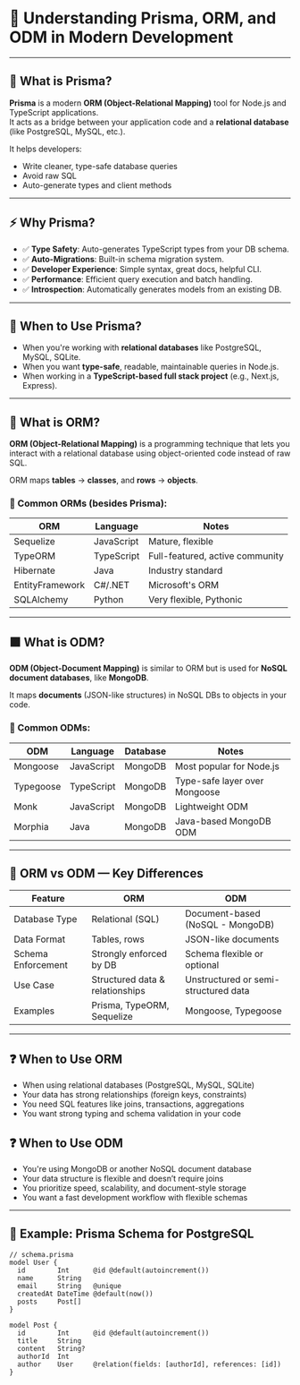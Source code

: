 # 📘 Understanding Prisma, ORM, and ODM in Modern Development

---

## 🔹 What is Prisma?

**Prisma** is a modern **ORM (Object-Relational Mapping)** tool for Node.js and TypeScript applications.  
It acts as a bridge between your application code and a **relational database** (like PostgreSQL, MySQL, etc.).

It helps developers:

- Write cleaner, type-safe database queries
- Avoid raw SQL
- Auto-generate types and client methods

---

## ⚡ Why Prisma?

- ✅ **Type Safety**: Auto-generates TypeScript types from your DB schema.
- ✅ **Auto-Migrations**: Built-in schema migration system.
- ✅ **Developer Experience**: Simple syntax, great docs, helpful CLI.
- ✅ **Performance**: Efficient query execution and batch handling.
- ✅ **Introspection**: Automatically generates models from an existing DB.

---

## 📌 When to Use Prisma?

- When you're working with **relational databases** like PostgreSQL, MySQL, SQLite.
- When you want **type-safe**, readable, maintainable queries in Node.js.
- When working in a **TypeScript-based full stack project** (e.g., Next.js, Express).

---

## 🔶 What is ORM?

**ORM (Object-Relational Mapping)** is a programming technique that lets you interact with a relational database using object-oriented code instead of raw SQL.

ORM maps **tables** → **classes**, and **rows** → **objects**.

### 🔁 Common ORMs (besides Prisma):

| ORM             | Language   | Notes                           |
| --------------- | ---------- | ------------------------------- |
| Sequelize       | JavaScript | Mature, flexible                |
| TypeORM         | TypeScript | Full-featured, active community |
| Hibernate       | Java       | Industry standard               |
| EntityFramework | C#/.NET    | Microsoft's ORM                 |
| SQLAlchemy      | Python     | Very flexible, Pythonic         |

---

## 🟪 What is ODM?

**ODM (Object-Document Mapping)** is similar to ORM but is used for **NoSQL document databases**, like **MongoDB**.

It maps **documents** (JSON-like structures) in NoSQL DBs to objects in your code.

### 📂 Common ODMs:

| ODM       | Language   | Database | Notes                         |
| --------- | ---------- | -------- | ----------------------------- |
| Mongoose  | JavaScript | MongoDB  | Most popular for Node.js      |
| Typegoose | TypeScript | MongoDB  | Type-safe layer over Mongoose |
| Monk      | JavaScript | MongoDB  | Lightweight ODM               |
| Morphia   | Java       | MongoDB  | Java-based MongoDB ODM        |

---

## 🧠 ORM vs ODM — Key Differences

| Feature            | ORM                             | ODM                                  |
| ------------------ | ------------------------------- | ------------------------------------ |
| Database Type      | Relational (SQL)                | Document-based (NoSQL - MongoDB)     |
| Data Format        | Tables, rows                    | JSON-like documents                  |
| Schema Enforcement | Strongly enforced by DB         | Schema flexible or optional          |
| Use Case           | Structured data & relationships | Unstructured or semi-structured data |
| Examples           | Prisma, TypeORM, Sequelize      | Mongoose, Typegoose                  |

---

## ❓ When to Use ORM

- When using relational databases (PostgreSQL, MySQL, SQLite)
- Your data has strong relationships (foreign keys, constraints)
- You need SQL features like joins, transactions, aggregations
- You want strong typing and schema validation in your code

## ❓ When to Use ODM

- You're using MongoDB or another NoSQL document database
- Your data structure is flexible and doesn’t require joins
- You prioritize speed, scalability, and document-style storage
- You want a fast development workflow with flexible schemas

---

## 📘 Example: Prisma Schema for PostgreSQL

```prisma
// schema.prisma
model User {
  id        Int      @id @default(autoincrement())
  name      String
  email     String   @unique
  createdAt DateTime @default(now())
  posts     Post[]
}

model Post {
  id        Int      @id @default(autoincrement())
  title     String
  content   String?
  authorId  Int
  author    User     @relation(fields: [authorId], references: [id])
}
```
